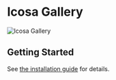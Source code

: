# Icosa Gallery

![Icosa Gallery](https://github.com/icosa-foundation/icosa-gallery/blob/main/icosa-gallery-screenshot.png?raw=true)

## Getting Started

See [the installation guide](./INSTALL.md) for details.
